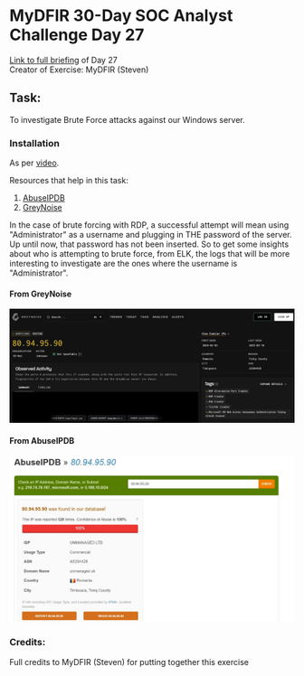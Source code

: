 # MyDFIR 30-Day SOC Analyst Challenge Day 27
[Link to full briefing](https://www.youtube.com/watch?v=l9KA6dPdOs8) of Day 27 </br>
Creator of Exercise: MyDFIR (Steven)

## Task:
To investigate Brute Force attacks against our Windows server. 

### Installation
As per [video](https://www.youtube.com/watch?v=l9KA6dPdOs8). 

Resources that help in this task:
1. [AbuseIPDB](https://www.abuseipdb.com/)
2. [GreyNoise](https://viz.greynoise.io/)

In the case of brute forcing with RDP, a successful attempt will mean using "Administrator" as a username and plugging in THE password of the server. 
Up until now, that password has not been inserted. So to get some insights about who is attempting to brute force, from ELK, the logs that will be 
more interesting to investigate are the ones where the username is "Administrator". 

#### From GreyNoise
![image](rdp_greynoise.jpg)

#### From AbuseIPDB
![image](RDP_Romania_IP.jpg)


### Credits:
Full credits to MyDFIR (Steven) for putting together this exercise
















